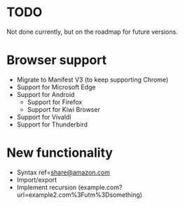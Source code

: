 TODO
====

Not done currently, but on the roadmap for future versions.

Browser support
====

* Migrate to Manifest V3 (to keep supporting Chrome)
* Support for Microsoft Edge
* Support for Android
    * Support for Firefox
    * Support for Kiwi Browser
* Support for Vivaldi
* Support for Thunderbird

New functionality
====

* Syntax ref=share@amazon.com
* Import/export
* Implement recursion (example.com?url=example2.com%3Futm%3Dsomething)
